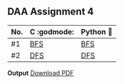 ## DAA Assignment 4

| No. | C :godmode:            | Python :snake:           |
| --- | ---------------------- | ------------------------ |
| #1  | [BFS](./c_progs/BFS.c) | [BFS](./py_progs/BFS.py) |
| #2  | [DFS](./c_progs/DFS.c) | [DFS](./py_progs/DFS.py) |

**Output** [Download PDF]()
